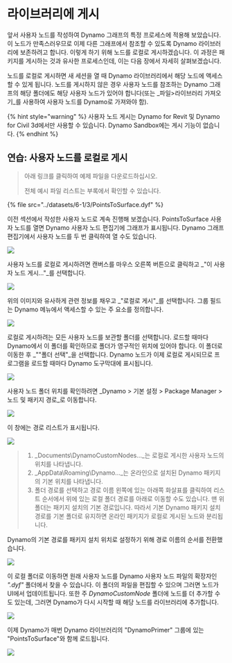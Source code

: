# 라이브러리에 게시

앞서 사용자 노드를 작성하여 Dynamo 그래프의 특정 프로세스에 적용해 보았습니다. 이 노드가 만족스러우므로 이제 다른 그래프에서 참조할 수 있도록 Dynamo 라이브러리에 보존하려고 합니다. 이렇게 하기 위해 노드를 로컬로 게시하겠습니다. 이 과정은 패키지를 게시하는 것과 유사한 프로세스인데, 이는 다음 장에서 자세히 살펴보겠습니다.

노드를 로컬로 게시하면 새 세션을 열 때 Dynamo 라이브러리에서 해당 노드에 액세스할 수 있게 됩니다. 노드를 게시하지 않은 경우 사용자 노드를 참조하는 Dynamo 그래프의 해당 폴더에도 해당 사용자 노드가 있어야 합니다(또는 _파일>라이브러리 가져오기_를 사용하여 사용자 노드를 Dynamo로 가져와야 함).

{% hint style="warning" %} 사용자 노드 게시는 Dynamo for Revit 및 Dynamo for Civil 3d에서만 사용할 수 있습니다. Dynamo Sandbox에는 게시 기능이 없습니다. {% endhint %}

## 연습: 사용자 노드를 로컬로 게시

> 아래 링크를 클릭하여 예제 파일을 다운로드하십시오.
>
> 전체 예시 파일 리스트는 부록에서 확인할 수 있습니다.

{% file src="../datasets/6-1/3/PointsToSurface.dyf" %}

이전 섹션에서 작성한 사용자 노드로 계속 진행해 보겠습니다. PointsToSurface 사용자 노드를 열면 Dynamo 사용자 노드 편집기에 그래프가 표시됩니다. Dynamo 그래프 편집기에서 사용자 노드를 두 번 클릭하여 열 수도 있습니다.

![](../images/6-1/3/publishcustomnodelocally01.jpg)

사용자 노드를 로컬로 게시하려면 캔버스를 마우스 오른쪽 버튼으로 클릭하고 _"이 사용자 노드 게시..."_를 선택합니다.

![](../images/6-1/3/publishcustomnodeexercise-02.jpg)

위의 이미지와 유사하게 관련 정보를 채우고 _"로컬로 게시"_를 선택합니다. 그룹 필드는 Dynamo 메뉴에서 액세스할 수 있는 주 요소를 정의합니다.

![](../images/6-1/3/publishcustomnodeexercise-03.jpg)

로컬로 게시하려는 모든 사용자 노드를 보관할 폴더를 선택합니다. 로드할 때마다 Dynamo에서 이 폴더를 확인하므로 폴더가 영구적인 위치에 있어야 합니다. 이 폴더로 이동한 후 _""폴더 선택"_을 선택합니다. Dynamo 노드가 이제 로컬로 게시되므로 프로그램을 로드할 때마다 Dynamo 도구막대에 표시됩니다.

![](../images/6-1/3/publishcustomnodeexercise-04.jpg)

사용자 노드 폴더 위치를 확인하려면 _Dynamo > 기본 설정 > Package Manager > 노드 및 패키지 경로_로 이동합니다.

![](../images/6-1/3/publishcustomnodeexercise-05.jpg)

이 창에는 경로 리스트가 표시됩니다.

![](../images/6-1/3/publishcustomnodeexercise-06.jpg)

> 1. _Documents\\DynamoCustomNodes..._는 로컬로 게시한 사용자 노드의 위치를 나타냅니다.
> 2. _AppData\\Roaming\\Dynamo..._는 온라인으로 설치된 Dynamo 패키지의 기본 위치를 나타냅니다.
> 3. 폴더 경로를 선택하고 경로 이름 왼쪽에 있는 아래쪽 화살표를 클릭하여 리스트 순서에서 위에 있는 로컬 폴더 경로를 아래로 이동할 수도 있습니다. 맨 위 폴더는 패키지 설치의 기본 경로입니다. 따라서 기본 Dynamo 패키지 설치 경로를 기본 폴더로 유지하면 온라인 패키지가 로컬로 게시된 노드와 분리됩니다.

Dynamo의 기본 경로를 패키지 설치 위치로 설정하기 위해 경로 이름의 순서를 전환했습니다.

![](../images/6-1/3/publishcustomnodeexercise-07.jpg)

이 로컬 폴더로 이동하면 원래 사용자 노드를 Dynamo 사용자 노드 파일의 확장자인 _".dyf"_ 폴더에서 찾을 수 있습니다. 이 폴더의 파일을 편집할 수 있으며 그러면 노드가 UI에서 업데이트됩니다. 또한 주 _DynamoCustomNode_ 폴더에 노드를 더 추가할 수도 있는데, 그러면 Dynamo가 다시 시작할 때 해당 노드를 라이브러리에 추가합니다.

![](../images/6-1/3/publishcustomnodeexercise-08.jpg)

이제 Dynamo가 매번 Dynamo 라이브러리의 "DynamoPrimer" 그룹에 있는 "PointsToSurface"와 함께 로드됩니다.

![](../images/6-1/3/publishcustomnodeexercise-09.jpg)
